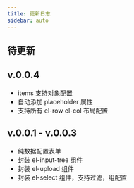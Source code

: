 ```yaml
---
title: 更新日志
sidebar: auto
---
```


## 待更新

## v.0.0.4
- items 支持对象配置
- 自动添加 placeholder 属性
- 支持所有 el-row el-col 布局配置


## v.0.0.1 - v.0.0.3
- 纯数据配置表单
- 封装 el-input-tree 组件
- 封装 el-upload 组件
- 封装 el-select 组件，支持过滤，组配置